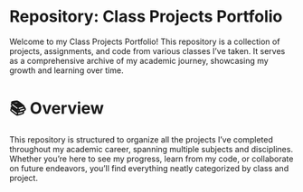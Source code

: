 # Repository: Class Projects Portfolio
Welcome to my Class Projects Portfolio! This repository is a collection of projects, assignments, and code from various classes I’ve taken. It serves as a comprehensive archive of my academic journey, showcasing my growth and learning over time.

# 📚 Overview
This repository is structured to organize all the projects I’ve completed throughout my academic career, spanning multiple subjects and disciplines. Whether you’re here to see my progress, learn from my code, or collaborate on future endeavors, you’ll find everything neatly categorized by class and project.
